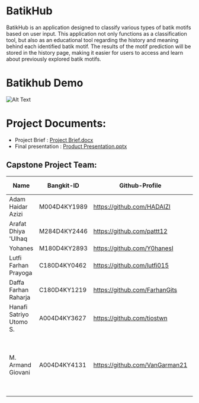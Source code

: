 # BatikHub

BatikHub is an application designed to classify various types of batik motifs based on user input. This application not only functions as a classification tool, but also as an educational tool regarding the history and meaning behind each identified batik motif. The results of the motif prediction will be stored in the history page, making it easier for users to access and learn about previously explored batik motifs.


# Batikhub Demo

![Alt Text](https://github.com/VanGarman21/BatikHub/assets/100523471/848013fa-acde-4b0e-85f0-c23a2ab5fcd1)


# Project Documents:
- Project Brief : [Project Brief.docx](/)
- Final presentation : [Product Presentation.pptx](/)

## Capstone Project Team: 
| Name | Bangkit-ID | Github-Profile | Task | Progress On Task |
| ------ | ------ | ------ | ------ | ------ |
| Adam Haidar Azizi  | M004D4KY1989   | https://github.com/HADAIZI |  | Done |
| Arafat Dhiya 'Ulhaq  | M284D4KY2446  | https://github.com/pattt12 |  | Done |
| Yohanes  | M180D4KY2893   | https://github.com/Y0hanesI |  | Done |
| Lutfi Farhan Prayoga | C180D4KY0462  | https://github.com/lutfi015 |  | Done |
| Daffa Farhan Raharja | C180D4KY1219  | https://github.com/FarhanGits |  | Done |
| Hanafi Satriyo Utomo S.  | A004D4KY3627 | https://github.com/tiostwn | Create Sign Up XML and Fixed UI Changes in all page | Done |
| M. Armand Giovani  | A004D4KY4131  | https://github.com/VanGarman21 | Create Recyclerview Homefragment & HistoryFragment, Create Upload Image & Integration API Response | Done |

